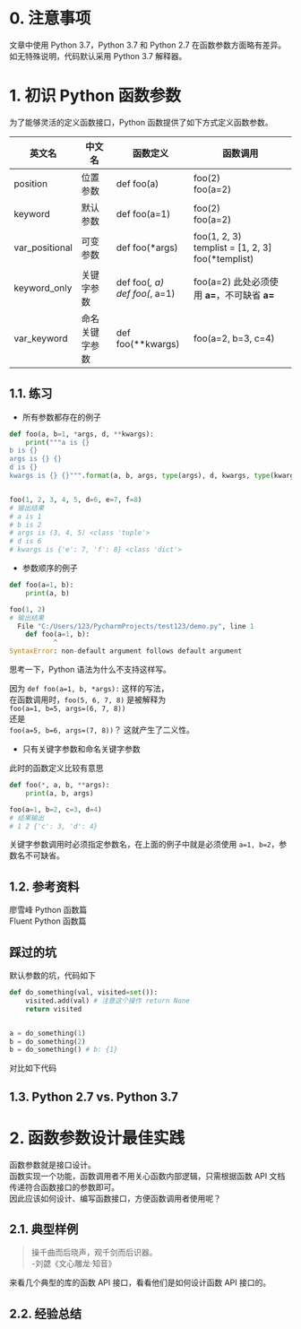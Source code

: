 # 0. 注意事项
文章中使用 Python 3.7，Python 3.7 和 Python 2.7 在函数参数方面略有差异。 
如无特殊说明，代码默认采用 Python 3.7 解释器。

# 1. 初识 Python 函数参数
为了能够灵活的定义函数接口，Python 函数提供了如下方式定义函数参数。

英文名 | 中文名 | 函数定义 | 函数调用
-------  | ------- | ---------- | ---------
position | 位置参数 | def foo(a) | foo(2)<br>foo(a=2)
keyword | 默认参数 | def foo(a=1) | foo(2)<br>foo(a=2)
var_positional | 可变参数 | def foo(*args) | foo(1, 2, 3)<br>templist = [1, 2, 3]<br>foo(*templist)
keyword_only | 关键字参数 | def foo(*, a)<br>def foo(*, a=1) | foo(a=2) 此处必须使用 **a=**，不可缺省 **a=**
var_keyword | 命名关键字参数 | def foo(**kwargs) | foo(a=2, b=3, c=4)

## 1.1. 练习

* 所有参数都存在的例子

```python
def foo(a, b=1, *args, d, **kwargs):
    print("""a is {}
b is {} 
args is {} {}
d is {}
kwargs is {} {}""".format(a, b, args, type(args), d, kwargs, type(kwargs)))


foo(1, 2, 3, 4, 5, d=6, e=7, f=8)
# 输出结果
# a is 1
# b is 2 
# args is (3, 4, 5) <class 'tuple'>
# d is 6
# kwargs is {'e': 7, 'f': 8} <class 'dict'>
```

* 参数顺序的例子

```python
def foo(a=1, b):
    print(a, b)

foo(1, 2)
# 输出结果
  File "C:/Users/123/PycharmProjects/test123/demo.py", line 1
    def foo(a=1, b):
           ^
SyntaxError: non-default argument follows default argument
```

思考一下，Python 语法为什么不支持这样写。

因为 `def foo(a=1, b, *args):` 这样的写法，  
在函数调用时，`foo(5, 6, 7, 8)` 是被解释为   
`foo(a=1, b=5, args=(6, 7, 8))`   
还是  
 `foo(a=5, b=6, args=(7, 8))`？
这就产生了二义性。

* 只有关键字参数和命名关键字参数  

此时的函数定义比较有意思

```python
def foo(*, a, b, **args):
    print(a, b, args)

foo(a=1, b=2, c=3, d=4)
# 结果输出
# 1 2 {'c': 3, 'd': 4}
```
关键字参数调用时必须指定参数名，在上面的例子中就是必须使用 `a=1, b=2`，参数名不可缺省。

## 1.2. 参考资料
廖雪峰 Python 函数篇  
Fluent Python 函数篇

## 踩过的坑
默认参数的坑，代码如下
```python
def do_something(val, visited=set()):
    visited.add(val) # 注意这个操作 return None
    return visited


a = do_something(1)
b = do_something(2)
b = do_something() # b: {1}
```
对比如下代码

## 1.3. Python 2.7 vs. Python 3.7

# 2. 函数参数设计最佳实践
函数参数就是接口设计。  
函数实现一个功能，函数调用者不用关心函数内部逻辑，只需根据函数 API 文档传递符合函数接口的参数即可。  
因此应该如何设计、编写函数接口，方便函数调用者使用呢？

## 2.1. 典型样例

> 操千曲而后晓声，观千剑而后识器。<br> -刘勰《文心雕龙·知音》

来看几个典型的库的函数 API 接口，看看他们是如何设计函数 API 接口的。

## 2.2. 经验总结
